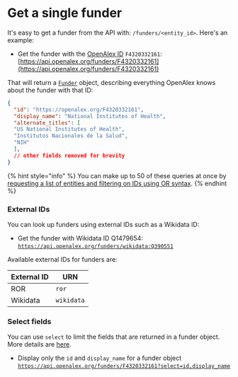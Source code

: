 # Get a single funder

It's easy to get a funder from the API with: `/funders/<entity_id>`. Here's an example:

* Get the funder with the [OpenAlex ID](../../how-to-use-the-api/get-single-entities/#the-openalex-id) `F4320332161`: \
  [https://api.openalex.org/funders/F4320332161](https://api.openalex.org/funders/F4320332161)

That will return a [`Funder`](funder-object.md) object, describing everything OpenAlex knows about the funder with that ID:

```json
{
  "id": "https://openalex.org/F4320332161",
  "display_name": "National Institutes of Health",
  "alternate_titles": [
  "US National Institutes of Health",
  "Institutos Nacionales de la Salud",
  "NIH"
  ],
  // other fields removed for brevity
}
```

{% hint style="info" %}
You can make up to 50 of these queries at once by [requesting a list of entities and filtering on IDs using OR syntax](../../how-to-use-the-api/get-lists-of-entities/filter-entity-lists.md#addition-or).
{% endhint %}

### External IDs

You can look up funders using external IDs such as a Wikidata ID:

* Get the funder with Wikidata ID Q1479654:\
  [`https://api.openalex.org/funders/wikidata:Q390551`](https://api.openalex.org/funders/wikidata:Q390551)

Available external IDs for funders are:

| External ID | URN        |
| ----------- | ---------- |
| ROR         | `ror`      |
| Wikidata    | `wikidata` |

### Select fields

You can use `select` to limit the fields that are returned in a funder object. More details are [here](../../how-to-use-the-api/get-lists-of-entities/select-fields.md).

* Display only the `id` and `display_name` for a funder object\
  [`https://api.openalex.org/funders/F4320332161?select=id,display_name`](https://api.openalex.org/funders/F4320332161?select=id,display_name)

